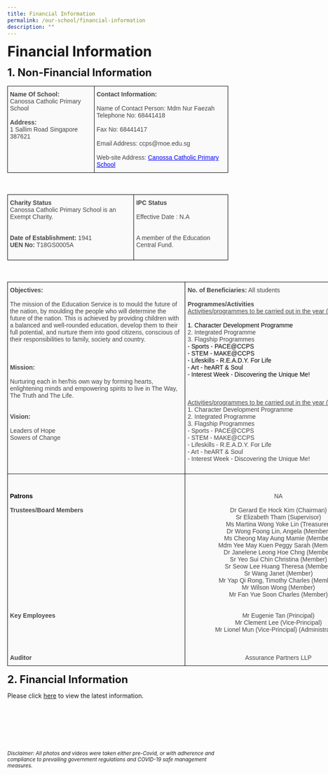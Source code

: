 ```yaml
---
title: Financial Information
permalink: /our-school/financial-information
description: ""
---
```

**<font size=6>Financial Information</font>**

**<font size=5>1. Non-Financial Information</font>**

<table style="border-collapse:collapse;border-spacing:0" class="tg"><thead><tr><td style="background-color:#FAFAFA;border-color:black;border-style:solid;border-width:1px;color:#454545;font-family:Arial, sans-serif;font-size:14px;overflow:hidden;padding:10px 5px;text-align:left;vertical-align:top;word-break:normal"><span style="font-weight:bold">Name Of School:</span><br><span style="color:#454545">Canossa Catholic Primary School</span><br><br><span style="font-weight:bold">Address:</span><br><span style="color:#454545">1 Sallim Road Singapore 387621</span></td><td style="background-color:#FAFAFA;border-color:black;border-style:solid;border-width:1px;color:#454545;font-family:Arial, sans-serif;font-size:14px;overflow:hidden;padding:10px 5px;text-align:left;vertical-align:top;word-break:normal"><span style="font-weight:bold">Contact Information: </span><br><br><span style="color:#454545">Name</span> of Contact Person: Mdm Nur Faezah<br><span style="color:#454545">Telephone No: </span>68441418<br><br><span style="color:#454545">Fax No: 68441417</span><br><br><span style="color:#454545">Email Address: ccps@moe.edu.sg</span><br><br><span style="color:#454545">Web-site Address: </span><a href="https://staging.d2nutevx25vdua.amplifyapp.com/" target="_blank" rel="noopener noreferrer"><span style="text-decoration:underline;color:blue">Canossa Catholic Primary School</span></a></td></tr></thead></table>

<br>

<table style="border-collapse:collapse;border-spacing:0" class="tg"><thead><tr><td style="background-color:#FAFAFA;border-color:black;border-style:solid;border-width:1px;color:#454545;font-family:Arial, sans-serif;font-size:14px;overflow:hidden;padding:10px 5px;text-align:left;vertical-align:top;word-break:normal"><span style="font-weight:bold">Charity Status</span><br>Canossa Catholic Primary School is an Exempt Charity.<br><br><br><span style="font-weight:bold">Date of Establishment:</span> <span style="color:#454545">1941</span><br><span style="font-weight:bold">UEN No:</span> <span style="color:#454545">T18GS0005A  </span><br></td><td style="background-color:#FAFAFA;border-color:black;border-style:solid;border-width:1px;color:#454545;font-family:Arial, sans-serif;font-size:14px;overflow:hidden;padding:10px 5px;text-align:left;vertical-align:top;word-break:normal"><span style="font-weight:bold">IPC Status </span>                                                                                                                   <br><br>Effective Date : N.A<br><br><br><span style="color:#454545">A member of the Education Central Fund.   </span><br><br></td></tr></thead></table>

<br>

<table style="border-collapse:collapse;border-spacing:0;table-layout: fixed; width: 832px" class="tg"><colgroup><col style="width: 406px"><col style="width: 426px"></colgroup><thead><tr><th style="background-color:#FAFAFA;border-color:#000000;border-style:solid;border-width:1px;color:#454545;font-family:Arial, sans-serif;font-size:14px;font-weight:normal;overflow:hidden;padding:10px 5px;text-align:left;vertical-align:top;word-break:normal"><span style="font-weight:bold">Objectives:</span><br><br>The mission of the Education Service is to mould the future of the nation, by moulding the people who will determine the future of the nation. This is achieved by providing children with a balanced and well-rounded education, develop them to their full potential, and nurture them into good citizens, conscious of their responsibilities to family, society and country.<br><br><br><br><span style="font-weight:bold">Mission:</span><br><br>Nurturing each in her/his own way by forming hearts, enlightening minds and empowering spirits to live in The Way, The Truth and The Life.<br><br><br><span style="font-weight:bold">Vision:</span><br><br><span style="color:#454545">Leaders of Hope</span><br><span style="color:#454545">Sowers of Change</span><br><br><br><br><br></th><th style="background-color:#FAFAFA;border-color:#000000;border-style:solid;border-width:1px;color:#454545;font-family:Arial, sans-serif;font-size:14px;font-weight:normal;overflow:hidden;padding:10px 5px;text-align:left;vertical-align:top;word-break:normal"><span style="font-weight:bold">No. of Beneficiaries:</span> All students<br><br><span style="font-weight:bold">Programmes/Activities</span><br><span style="text-decoration:underline">Activities/programmes to be carried out in the year (2021)</span><br><br><span style="color:#000">1. Character Development Programme</span><br>2. Integrated Programme<br>3. Flagship Programmes <br><span style="color:#000">- Sports - PACE@CCPS    </span><br><span style="color:#000">- STEM - MAKE@CCPS</span><br><span style="color:#000">- Lifeskills - R.E.A.D.Y. For Life</span><br><span style="color:#000">- Art - heART &amp; Soul</span><br><span style="color:#000">- Interest Week - Discovering the Unique Me!</span><br><br><br><br><span style="text-decoration:underline">Activities/programmes to be carried out in the year (2022)</span><br>1. Character Development Programme<br>2. Integrated Programme<br>3. Flagship Programmes <br>- Sports - PACE@CCPS    <br>- STEM - MAKE@CCPS<br>- Lifeskills - R.E.A.D.Y. For Life<br>- Art - heART &amp; Soul<br>- Interest Week - Discovering the Unique Me!<br><br></th></tr></thead><tbody><tr><td style="background-color:#FAFAFA;border-color:#000000;border-style:solid;border-width:1px;color:#454545;font-family:Arial, sans-serif;font-size:14px;overflow:hidden;padding:10px 5px;text-align:left;vertical-align:top;word-break:normal"><br><br><span style="font-weight:bold;color:black">Patrons                                  </span><br><br><span style="font-weight:bold">Trustees/Board Members        </span><br><br><br><br>   <br><br><br><br><br><br><br><br><br><br><br><span style="font-weight:bold">Key Employees                          </span><br>   <br><br><br><br><br><span style="font-weight:bold">Auditor                                          </span><br></td><td style="background-color:#FAFAFA;border-color:#000000;border-style:solid;border-width:1px;color:#454545;font-family:Arial, sans-serif;font-size:14px;overflow:hidden;padding:10px 5px;text-align:center;vertical-align:top;word-break:normal"><br><br>NA<br><br>Dr Gerard Ee Hock Kim (Chairman)<br>Sr Elizabeth Tham (Supervisor)<br>Ms Martina Wong Yoke Lin (Treasurer)<br>Dr Wong Foong Lin, Angela (Member)<br>Ms Cheong May Aung Mamie (Member)<br>Mdm Yee May Kuen Peggy Sarah (Member)<br>Dr Janelene Leong Hoe Chng (Member)<br>Sr Yeo Sui Chin Christina (Member)<br>Sr Seow Lee Huang Theresa (Member)<br>Sr Wang Janet (Member)<br>Mr Yap Qi Rong, Timothy Charles (Member)<br>Mr Wilson Wong (Member)<br>Mr Fan Yue Soon Charles (Member)<br><br><br>Mr Eugenie Tan (Principal)<br>Mr Clement Lee (Vice-Principal)<br>Mr Lionel Mun (Vice-Principal) (Administration)<br><br><br><br>Assurance Partners LLP<br></td></tr></tbody></table>



**<font size=5>2. Financial Information</font>**

Please click [here](https://www.moe.gov.sg/about-us/organisation-structure/fpd/financial-summary) to view the latest information.


<br><br><br><br><br><br>
<sup>_Disclaimer: All photos and videos were taken either pre-Covid, or with adherence and compliance to prevailing government regulations and COVID-19 safe management measures._</sup>
